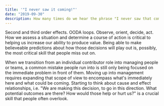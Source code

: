 ```yaml
---
title: '"I never saw it coming!"'
date: "2019-09-30"
description: How many times do we hear the phrase "I never saw that coming" in a situation where someone should have in fact, seen that coming? Why do the people we pay to see these things coming, so often miss it?
---
```



Second and third order effects. OODA loops. Observe, orient, decide, act. How we assess a situation and determine a course of action is critical to helping us increase our ability to produce value. Being able to make believeable predictions about how those decisions will play out is, possibly, the most critical skill that people miss out on.


When we transition from an individual contributor role into managing people or teams, a common mistake people run into is still only being focused on the immediate problem in front of them. Moving up into management requires expanding that scope of view to encompass what's immediately here and what could be coming. Starting to think about cause and effect relationships, i.e. "We are making this decision, to go in this direction. What potential outcomes are there? How would those help or hurt us?" is a crucial skill that people often overlook.